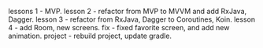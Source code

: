 lessons 1 - MVP.
lesson 2 - refactor from MVP to MVVM and add RxJava, Dagger.
lesson 3 - refactor from RxJava, Dagger to Coroutines, Koin.
lesson 4 - add Room, new screens.
fix - fixed favorite screen, and add new animation.
project - rebuild project, update gradle.
